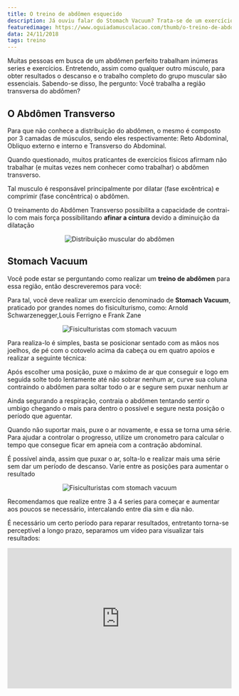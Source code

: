 ```yaml
---
title: O treino de abdômen esquecido
description: Já ouviu falar do Stomach Vacuum? Trata-se de um exercício de treino de abdômen para gerar hipertrofia na região transversal, responsável pela dilatação.
featuredimage: https://www.oguiadamusculacao.com/thumb/o-treino-de-abdomen-esquecido.png
data: 24/11/2018
tags: treino
---
```

<p>Muitas pessoas em busca de um abdômen perfeito trabalham inúmeras series e exercícios. Entretendo, assim como qualquer outro músculo, para obter resultados o descanso e o trabalho completo do grupo muscular são essenciais. Sabendo-se disso, lhe pergunto: Você trabalha a região transversa do abdômen?</p><!--more-->
<h2>O Abdômen Transverso</h2>
<p>Para que não conhece a distribuição do abdômen, o mesmo é composto por 3 camadas de músculos, sendo eles respectivamente: Reto Abdominal, Obliquo externo e interno e Transverso do Abdominal.</p>
<p>Quando questionado, muitos praticantes de exercícios físicos afirmam não trabalhar (e muitas vezes nem conhecer como trabalhar) o abdômen transverso.</p>
<p>Tal musculo é responsável principalmente por dilatar (fase excêntrica) e comprimir (fase concêntrica) o abdômen.</p>
<div>
<script async src="//pagead2.googlesyndication.com/pagead/js/adsbygoogle.js"></script>
<!-- Anuncio no texto -->
<ins class="adsbygoogle"
     style="display:block"
     data-ad-client="ca-pub-2816982644079927"
     data-ad-slot="6125590388"
     data-ad-format="auto"
     data-full-width-responsive="true"></ins>
<script>
(adsbygoogle = window.adsbygoogle || []).push({});
</script></div>
<p>O treinamento do Abdômen Transverso possibilita a capacidade de contrai-lo com mais força possibilitando <b>afinar a cintura</b> devido a diminuição da dilatação</p>
<center><img class="post-image" src="https://i.imgur.com/Dzyt5Tx.png" alt="Distribuição muscular do abdômen"/></center>
<h2>Stomach Vacuum</h2>
<p>Você pode estar se perguntando como realizar um <b>treino de abdômen</b> para essa região, então descreveremos para você:</p>
<p>Para tal, você deve realizar um exercício denominado de <b>Stomach Vacuum</b>, praticado por grandes nomes do fisiculturismo, como: Arnold Schwarzenegger,Louis Ferrigno e Frank Zane
<center><img class="post-image" src="https://i.imgur.com/M4qnUqt.png" alt="Fisiculturistas com stomach vacuum"/></center>
<p>Para realiza-lo é simples, basta se posicionar sentado com as mãos nos joelhos, de pé com o cotovelo acima da cabeça ou em quatro apoios e realizar a seguinte técnica:</p>
<p>Após escolher uma posição, puxe o máximo de ar que conseguir e logo em seguida solte todo lentamente até não sobrar nenhum ar, curve sua coluna contraindo o abdômen para soltar todo o ar e segure sem puxar nenhum ar</p>
<p>Ainda segurando a respiração, contraia o abdômen tentando sentir o umbigo chegando o mais para dentro o possível e segure nesta posição o período que aguentar.</p>
<p>Quando não suportar mais, puxe o ar novamente, e essa se torna uma série. Para ajudar a controlar o progresso, utilize um cronometro para calcular o tempo que consegue ficar em apneia com a contração abdominal.</p>
<p>É possível ainda, assim que puxar o ar, solta-lo e realizar mais uma série sem dar um período de descanso. Varie entre as posições para aumentar o resultado</p>
<center><img class="post-image" src="https://i.imgur.com/JPDjkc1.png" alt="Fisiculturistas com stomach vacuum"/></center>
<p>Recomendamos que realize entre 3 a 4 series para começar e aumentar aos poucos se necessário, intercalando entre dia sim e dia não.</p>
<p>É necessário um certo período para reparar resultados, entretanto torna-se perceptível a longo prazo, separamos um vídeo para visualizar tais resultados:</p>
<center><iframe width="560" style="max-width:100%;" height="315" src="https://www.youtube.com/embed/0oBYVQvNjaA" frameborder="0" allow="accelerometer; autoplay; encrypted-media; gyroscope; picture-in-picture" allowfullscreen></iframe></center>
<!-- Marcação JSON-LD gerada pelo Assistente de marcação para dados estruturados do Google. --> <script type="application/ld+json"> { "@context" : "http://schema.org", "@type" : "Article", "headline" : "O treino de abdômen esquecido", "publisher":{"@type":"Organization","name":"Guia da Musculação","logo":{"@type":"ImageObject","url":"https://i.imgur.com/KYTMFEL.png"}}, "mainEntityOfPage" : "https://www.oguiadamusculacao.com/o-treino-de-abdomen-esquecido/", "dateModified" : "2018-11-24", "name" : "O treino de abdômen esquecido", "author" : { "@type" : "Person", "name" : "David Menezes" }, "datePublished" : "2018-11-23", "image" : "https://www.oguiadamusculacao.com/thumb/o-treino-de-abdomen-esquecido.png", "articleSection" : [ "Muitas pessoas em busca de um abdômen perfeito trabalham inúmeras series e exercícios. Entretendo, assim como qualquer outro músculo, para obter resultados o descanso e o trabalho completo do grupo muscular são essenciais. Sabendo-se disso, lhe pergunto: Você trabalha a região transversa do abdômen?", "O Abdômen Transverso Para que não conhece a distribuição do abdômen, o mesmo é composto por 3 camadas de músculos, sendo eles respectivamente: Reto Abdominal, Obliquo externo e interno e Transverso do Abdominal. Quando questionado, muitos praticantes de exercícios físicos afirmam não trabalhar (e muitas vezes nem conhecer como trabalhar) o abdômen transverso. Tal musculo é responsável principalmente por dilatar (fase excêntrica) e comprimir (fase concêntrica) o abdômen. O treinamento do Abdômen Transverso possibilita a capacidade de contrai-lo com mais força possibilitando afinar a cintura devido a diminuição da dilatação", "Stomach Vacuum Você pode estar se perguntando como realizar um treino de abdômen para essa região, então descreveremos para você: Para tal, você deve realizar um exercício denominado de Stomach Vacuum, praticado por grandes nomes do fisiculturismo, como: Arnold Schwarzenegger,Louis Ferrigno e Frank Zane [Fisiculturistas com stomach vacuum] Para realiza-lo é simples, basta se posicionar sentado com as mãos nos joelhos, de pé com o cotovelo acima da cabeça ou em quatro apoios e realizar a seguinte técnica: Após escolher uma posição, puxe o máximo de ar que conseguir e logo em seguida solte todo lentamente até não sobrar nenhum ar, curve sua coluna contraindo o abdômen para soltar todo o ar e segure sem puxar nenhum ar Ainda segurando a respiração, contraia o abdômen tentando sentir o umbigo chegando o mais para dentro o possível e segure nesta posição o período que aguentar. Quando não suportar mais, puxe o ar novamente, e essa se torna uma série. Para ajudar a controlar o progresso, utilize um cronometro para calcular o tempo que consegue ficar em apneia com a contração abdominal. É possível ainda, assim que puxar o ar, solta-lo e realizar mais uma série sem dar um período de descanso. Varie entre as posições para aumentar o resultado [Fisiculturistas com stomach vacuum] Recomendamos que realize entre 3 a 4 series para começar e aumentar aos poucos se necessário, intercalando entre dia sim e dia não. É necessário um certo período para reparar resultados, entretanto torna-se perceptível a longo prazo, separamos um vídeo para visualizar tais resultados:" ] } </script>
